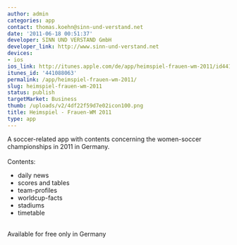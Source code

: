 ```yaml
---
author: admin
categories: app
contact: thomas.koehn@sinn-und-verstand.net
date: '2011-06-18 00:51:37'
developer: SINN UND VERSTAND GmbH
developer_link: http://www.sinn-und-verstand.net
devices: 
- ios
ios_link: http://itunes.apple.com/de/app/heimspiel-frauen-wm-2011/id441088063?mt=8
itunes_id: '441088063'
permalink: /app/heimspiel-frauen-wm-2011/
slug: heimspiel-frauen-wm-2011
status: publish
targetMarket: Business
thumb: /uploads/v2/4df22f59d7e02icon100.png
title: Heimspiel - Frauen-WM 2011
type: app
---
```


A soccer-related app with contents concerning the women-soccer championships in 2011 in Germany. <br />
<br />
Contents:<br />
+ daily news<br />
+ scores and tables<br />
+ team-profiles<br />
+ worldcup-facts<br />
+ stadiums<br />
+ timetable<br />
<br />
Available for free only in Germany